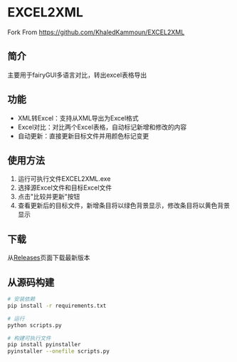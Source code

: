 # EXCEL2XML

Fork From https://github.com/KhaledKammoun/EXCEL2XML

## 简介
主要用于fairyGUI多语言对比，转出excel表格导出

## 功能
- XML转Excel：支持从XML导出为Excel格式
- Excel对比：对比两个Excel表格，自动标记新增和修改的内容
- 自动更新：直接更新目标文件并用颜色标记变更

## 使用方法
1. 运行可执行文件EXCEL2XML.exe
2. 选择源Excel文件和目标Excel文件
3. 点击"比较并更新"按钮
4. 查看更新后的目标文件，新增条目将以绿色背景显示，修改条目将以黄色背景显示

## 下载
从[Releases](链接到你的GitHub发布页面)页面下载最新版本

## 从源码构建
```bash
# 安装依赖
pip install -r requirements.txt

# 运行
python scripts.py

# 构建可执行文件
pip install pyinstaller
pyinstaller --onefile scripts.py